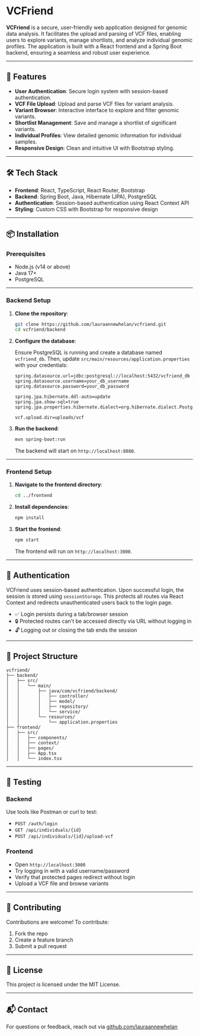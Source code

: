 # VCFriend

**VCFriend** is a secure, user-friendly web application designed for genomic data analysis. It facilitates the upload and parsing of VCF files, enabling users to explore variants, manage shortlists, and analyze individual genomic profiles. The application is built with a React frontend and a Spring Boot backend, ensuring a seamless and robust user experience.

---

## 🚀 Features

* **User Authentication**: Secure login system with session-based authentication.
* **VCF File Upload**: Upload and parse VCF files for variant analysis.
* **Variant Browser**: Interactive interface to explore and filter genomic variants.
* **Shortlist Management**: Save and manage a shortlist of significant variants.
* **Individual Profiles**: View detailed genomic information for individual samples.
* **Responsive Design**: Clean and intuitive UI with Bootstrap styling.

---

## 🛠️ Tech Stack

* **Frontend**: React, TypeScript, React Router, Bootstrap
* **Backend**: Spring Boot, Java, Hibernate (JPA), PostgreSQL
* **Authentication**: Session-based authentication using React Context API
* **Styling**: Custom CSS with Bootstrap for responsive design

---

## 📦 Installation

### Prerequisites

* Node.js (v14 or above)
* Java 17+
* PostgreSQL

---

### Backend Setup

1. **Clone the repository**:

   ```bash
   git clone https://github.com/lauraannewhelan/vcfriend.git
   cd vcfriend/backend
   ```

2. **Configure the database**:

   Ensure PostgreSQL is running and create a database named `vcfriend_db`.
   Then, update `src/main/resources/application.properties` with your credentials:

   ```properties
   spring.datasource.url=jdbc:postgresql://localhost:5432/vcfriend_db
   spring.datasource.username=your_db_username
   spring.datasource.password=your_db_password

   spring.jpa.hibernate.ddl-auto=update
   spring.jpa.show-sql=true
   spring.jpa.properties.hibernate.dialect=org.hibernate.dialect.PostgreSQLDialect

   vcf.upload.dir=uploads/vcf
   ```

3. **Run the backend**:

   ```bash
   mvn spring-boot:run
   ```

   The backend will start on `http://localhost:8080`.

---

### Frontend Setup

1. **Navigate to the frontend directory**:

   ```bash
   cd ../frontend
   ```

2. **Install dependencies**:

   ```bash
   npm install
   ```

3. **Start the frontend**:

   ```bash
   npm start
   ```

   The frontend will run on `http://localhost:3000`.

---

## 🔐 Authentication

VCFriend uses session-based authentication. Upon successful login, the session is stored using `sessionStorage`. This protects all routes via React Context and redirects unauthenticated users back to the login page.

* ✅ Login persists during a tab/browser session
* 🔒 Protected routes can't be accessed directly via URL without logging in
* 🔓 Logging out or closing the tab ends the session

---

## 📁 Project Structure

```text
vcfriend/
├── backend/
│   ├── src/
│   │   └── main/
│   │       ├── java/com/vcfriend/backend/
│   │       │   ├── controller/
│   │       │   ├── model/
│   │       │   ├── repository/
│   │       │   └── service/
│   │       └── resources/
│   │           └── application.properties
├── frontend/
│   ├── src/
│   │   ├── components/
│   │   ├── context/
│   │   ├── pages/
│   │   ├── App.tsx
│   │   └── index.tsx
```

---

## 🧪 Testing

### Backend

Use tools like Postman or curl to test:

* `POST /auth/login`
* `GET /api/individuals/{id}`
* `POST /api/individuals/{id}/upload-vcf`

### Frontend

* Open `http://localhost:3000`
* Try logging in with a valid username/password
* Verify that protected pages redirect without login
* Upload a VCF file and browse variants

---

## 🤝 Contributing

Contributions are welcome!
To contribute:

1. Fork the repo
2. Create a feature branch
3. Submit a pull request

---

## 📄 License

This project is licensed under the MIT License.

---

## 📬 Contact

For questions or feedback, reach out via [github.com/lauraannewhelan](https://github.com/lauraannewhelan)
